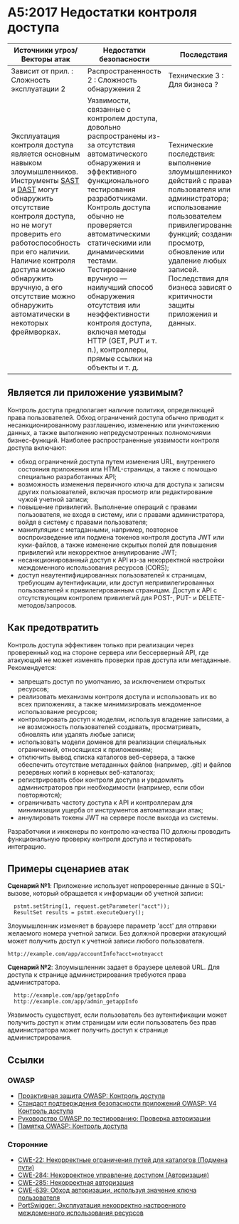 # A5:2017 Недостатки контроля доступа

| Источники угроз/Векторы атак | Недостатки безопасности  | Последствия |
| -- | -- | -- |
| Зависит от прил. : Сложность эксплуатации 2 | Распространенность 2 : Сложность обнаружения 2 | Технические 3 : Для бизнеса ? |
| Эксплуатация контроля доступа является основным навыком злоумышленников. Инструменты [SAST](https://www.owasp.org/index.php/Source_Code_Analysis_Tools) и [DAST](https://www.owasp.org/index.php/Category:Vulnerability_Scanning_Tools) могут обнаружить отсутствие контроля доступа, но не могут проверить его работоспособность при его наличии. Наличие контроля доступа можно обнаружить вручную, а его отсутствие можно обнаружить автоматически в некоторых фреймворках.| Уязвимости, связанные с контролем доступа, довольно распространены из-за отсутствия автоматического обнаружения и эффективного функционального тестирования разработчиками. Контроль доступа обычно не проверяется автоматическими статическими или динамическими тестами. Тестирование вручную — наилучший способ обнаружения отсутствия или неэффективности контроля доступа, включая методы HTTP (GET, PUT и т. п.), контроллеры, прямые ссылки на объекты и т. д. | Технические последствия: выполнение злоумышленником действий с правами пользователя или администратора; использование пользователем привилегированных функций; создание, просмотр, обновление или удаление любых записей. Последствия для бизнеса зависят от критичности защиты приложения и данных. |

## Является ли приложение уязвимым?

Контроль доступа предполагает наличие политики, определяющей права пользователей. Обход ограничений доступа обычно приводит к несанкционированному разглашению, изменению или уничтожению данных, а также выполнению непредусмотренных полномочиями бизнес-функций. Наиболее распространенные уязвимости контроля доступа включают:

* обход ограничений доступа путем изменения URL, внутреннего состояния приложения или HTML-страницы, а также с помощью специально разработанных API;
* возможность изменения первичного ключа для доступа к записям других пользователей, включая просмотр или редактирование чужой учетной записи;
* повышение привилегий. Выполнение операций с правами пользователя, не входя в систему, или с правами администратора, войдя в систему с правами пользователя;
* манипуляции с метаданными, например, повторное воспроизведение или подмена токенов контроля доступа JWT или куки-файлов, а также изменение скрытых полей для повышения привилегий или некорректное аннулирование JWT;
* несанкционированный доступ к API из-за некорректной настройки междоменного использования ресурсов (CORS);
* доступ неаутентифицированных пользователей к страницам, требующим аутентификации, или доступ непривилегированных пользователей к привилегированным страницам. Доступ к API с отсутствующим контролем привилегий для POST-, PUT- и DELETE-методов/запросов.

## Как предотвратить

Контроль доступа эффективен только при реализации через проверенный код на стороне сервера или беcсерверный API, где атакующий не может изменять проверки прав доступа или метаданные. Рекомендуется:

* запрещать доступ по умолчанию, за исключением открытых ресурсов;
* реализовать механизмы контроля доступа и использовать их во всех приложениях, а также минимизировать междоменное использование ресурсов;
* контролировать доступ к моделям, используя владение записями, а не возможность пользователей создавать, просматривать, обновлять или удалять любые записи;
* использовать модели доменов для реализации специальных ограничений, относящихся к приложениям;
* отключить вывод списка каталогов веб-сервера, а также обеспечить отсутствие метаданных файлов (например, .git) и файлов резервных копий в корневых веб-каталогах;
* регистрировать сбои контроля доступа и уведомлять администраторов при необходимости (например, если сбои повторяются);
* ограничивать частоту доступа к API и контроллерам для минимизации ущерба от инструментов автоматизации атак;
* аннулировать токены JWT на сервере после выхода из системы.

Разработчики и инженеры по контролю качества ПО должны проводить функциональную проверку контроля доступа и тестировать интеграцию.

## Примеры сценариев атак

**Сценарий №1**: Приложение использует непроверенные данные в SQL-вызове, который обращается к информации об учетной записи:

```
  pstmt.setString(1, request.getParameter("acct"));
  ResultSet results = pstmt.executeQuery();
```

Злоумышленник изменяет в браузере параметр 'acct' для отправки желаемого номера учетной записи. Без должной проверки атакующий может получить доступ к учетной записи любого пользователя.

`http://example.com/app/accountInfo?acct=notmyacct`

**Сценарий №2**: Злоумышленник задает в браузере целевой URL. Для доступа к странице администрирования требуются права администратора.

```
  http://example.com/app/getappInfo
  http://example.com/app/admin_getappInfo
```

Уязвимость существует, если пользователь без аутентификации может получить доступ к этим страницам или если пользователь без прав администратора может получить доступ к странице администрирования.

## Ссылки

### OWASP

* [Проактивная защита OWASP: Контроль доступа](https://www.owasp.org/index.php/OWASP_Proactive_Controls#6:_Implement_Access_Controls)
* [Стандарт подтверждения безопасности приложений OWASP: V4 Контроль доступа](https://www.owasp.org/index.php/Category:OWASP_Application_Security_Verification_Standard_Project#tab=Home)
* [Руководство OWASP по тестированию: Проверка авторизации](https://www.owasp.org/index.php/Testing_for_Authorization)
* [Памятка OWASP: Контроль доступа](https://www.owasp.org/index.php/Access_Control_Cheat_Sheet)

### Сторонние

* [CWE-22: Некорректные ограничения путей для каталогов (Подмена пути)](https://cwe.mitre.org/data/definitions/22.html)
* [CWE-284: Некорректное управление доступом (Авторизация)](https://cwe.mitre.org/data/definitions/284.html)
* [CWE-285: Некорректная авторизация](https://cwe.mitre.org/data/definitions/285.html)
* [CWE-639: Обход авторизации, используя значение ключа пользователя](https://cwe.mitre.org/data/definitions/639.html)
* [PortSwigger: Эксплуатация некорректно настроенного междоменного использования ресурсов](https://portswigger.net/blog/exploiting-cors-misconfigurations-for-bitcoins-and-bounties)